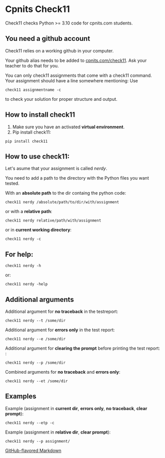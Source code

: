 # Cpnits Check11

Check11 checks Python >= 3.10 code for cpnits.com students. 
## You need a github account
Check11 relies on a working github in your computer. 

Your github alias needs to be added to [cpnits.com/check11](https://cpnits.com/check11). Ask your teacher to do that for you.

You can only check11 assignments that come with a check11 command. Your assignment should have a line somewhere mentioning: Use 
```
check11 assignmentname -c
``` 
to check your solution for proper structure and output.

## How to install check11
1. Make sure you have an activated **virtual environment**.
2. Pip install check11:
```
pip install check11
```

## How to use check11: 
Let's asume that your assignment is called *nerdy*.

You need to add a path to the directory with the Python files you want tested.

With an **absolute path** to the dir containg the python code:
```
check11 nerdy /absolute/path/to/dir/with/assignment
```
or with a **relative path**: 
```
check11 nerdy relative/path/with/assignment
```

or in **current working directory**: 
```
check11 nerdy -c 
```

## For **help**: 
```
check11 nerdy -h 
```
or:
```
check11 nerdy -help 
```

## Additional arguments
Additional argument for **no traceback** in the testreport:  
```
check11 nerdy --t /some/dir 
```

Additional argument for **errors only** in the test report:  
```
check11 nerdy --e /some/dir 
```

Additional argument for **clearing the prompt** before printing the test report:  :
```
check11 nerdy --p /some/dir 
```

Combined arguments for **no traceback** and **errors only**: 
```
check11 nerdy --et /some/dir 
```

## Examples
Example (assignment in **current dir**, **errors only**, **no traceback**, **clear prompt**): 
```
check11 nerdy --etp -c
```

Example (assignment in **relative dir**, **clear prompt**): 
```
check11 nerdy --p assignment/
```

[GitHub-flavored Markdown](https://guides.github.com/features/mastering-markdown/)